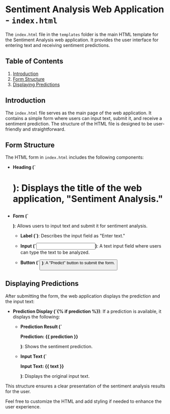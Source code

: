 # Sentiment Analysis Web Application - `index.html`

The `index.html` file in the `templates` folder is the main HTML template for the Sentiment Analysis web application. It provides the user interface for entering text and receiving sentiment predictions.

## Table of Contents

1. [Introduction](#introduction)
2. [Form Structure](#form-structure)
3. [Displaying Predictions](#displaying-predictions)

## Introduction

The `index.html` file serves as the main page of the web application. It contains a simple form where users can input text, submit it, and receive a sentiment prediction. The structure of the HTML file is designed to be user-friendly and straightforward.

## Form Structure

The HTML form in `index.html` includes the following components:

- **Heading (`<h1>)**: Displays the title of the web application, "Sentiment Analysis."

- **Form (`<form>)**: Allows users to input text and submit it for sentiment analysis.

  - **Label (`<label>)**: Describes the input field as "Enter text."

  - **Input (`<input>)**: A text input field where users can type the text to be analyzed.

  - **Button (`<button>)**: A "Predict" button to submit the form.

## Displaying Predictions

After submitting the form, the web application displays the prediction and the input text:

- **Prediction Display (`{% if prediction %})**: If a prediction is available, it displays the following:

  - **Prediction Result (`<p><strong>Prediction:</strong> {{ prediction }}</p>)**: Shows the sentiment prediction.

  - **Input Text (`<p><strong>Input Text:</strong> {{ text }}</p>)**: Displays the original input text.

This structure ensures a clear presentation of the sentiment analysis results for the user.

Feel free to customize the HTML and add styling if needed to enhance the user experience.

